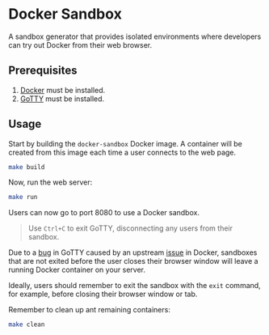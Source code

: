 # Docker Sandbox

A sandbox generator that provides isolated environments where developers can
try out Docker from their web browser.

## Prerequisites

1. [Docker](https://www.docker.com/) must be installed.
2. [GoTTY](https://github.com/yudai/gotty) must be installed.

## Usage

Start by building the `docker-sandbox` Docker image. A container will be
created from this image each time a user connects to the web page.

```bash
make build
```

Now, run the web server:

```bash
make run
```

Users can now go to port 8080 to use a Docker sandbox.

> Use `Ctrl+C` to exit GoTTY, disconnecting any users from their sandbox.

Due to a [bug](https://github.com/yudai/gotty/issues/88) in GoTTY caused by
an upstream [issue](https://github.com/moby/moby/issues/28872) in Docker,
sandboxes that are not exited before the user closes their browser window will
leave a running Docker container on your server.

Ideally, users should remember to exit the sandbox with the `exit` command, for
example, before closing their browser window or tab.

Remember to clean up ant remaining containers:

```bash
make clean
```
